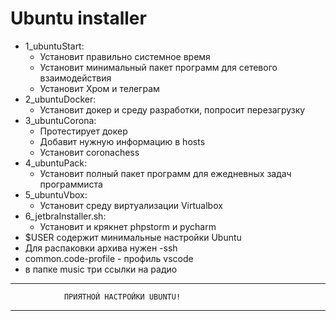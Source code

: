# Ubuntu installer
 - 1_ubuntuStart:
 	- Установит правильно системное время
 	- Установит минимальный пакет программ для сетевого взаимодействия
 	- Установит Хром и телеграм
 - 2_ubuntuDocker:
 	- Установит докер и среду разработки, попросит перезагрузку
 - 3_ubuntuCorona:
 	- Протестирует докер
 	- Добавит нужную информацию в hosts
 	- Установит coronachess
 - 4_ubuntuPack:
 	- Установит полный пакет программ для ежедневных задач программиста
 - 5_ubuntuVbox:
 	- Установит среду виртуализации Virtualbox
 - 6_jetbraInstaller.sh:
    - Установит и крякнет phpstorm и pycharm
 - $USER содержит минимальные настройки Ubuntu
 - Для распаковки архива нужен -ssh
 - common.code-profile - профиль vscode
 - в папке music три ссылки на радио
****************************************************************************
				ПРИЯТНОЙ НАСТРОЙКИ UBUNTU!
****************************************************************************

